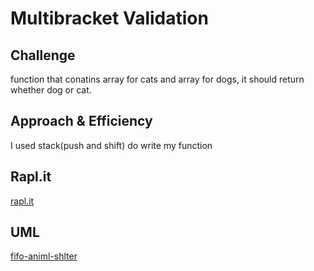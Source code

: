 # Multibracket Validation

## Challenge
function that conatins array for cats and array for dogs, it should return whether dog or cat.

## Approach & Efficiency
I used stack(push and shift) do write my function

## Rapl.it
[rapl.it](https://repl.it/repls/ThirdBubblyScience#index.js)

## UML
[fifo-animl-shlter](https://drive.google.com/file/d/1xlc0ZFLRruEXzMkqFjKdT1yVBfIxSuDs/view?usp=sharing)

